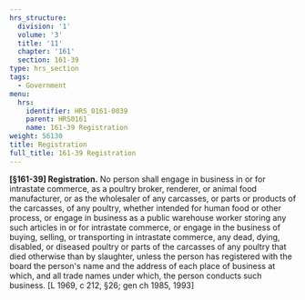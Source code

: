 ```yaml
---
hrs_structure:
  division: '1'
  volume: '3'
  title: '11'
  chapter: '161'
  section: 161-39
type: hrs_section
tags:
  - Government
menu:
  hrs:
    identifier: HRS_0161-0039
    parent: HRS0161
    name: 161-39 Registration
weight: 56130
title: Registration
full_title: 161-39 Registration
---
```

**[§161-39] Registration.** No person shall engage in business in or for intrastate commerce, as a poultry broker, renderer, or animal food manufacturer, or as the wholesaler of any carcasses, or parts or products of the carcasses, of any poultry, whether intended for human food or other process, or engage in business as a public warehouse worker storing any such articles in or for intrastate commerce, or engage in the business of buying, selling, or transporting in intrastate commerce, any dead, dying, disabled, or diseased poultry or parts of the carcasses of any poultry that died otherwise than by slaughter, unless the person has registered with the board the person's name and the address of each place of business at which, and all trade names under which, the person conducts such business. [L 1969, c 212, §26; gen ch 1985, 1993]